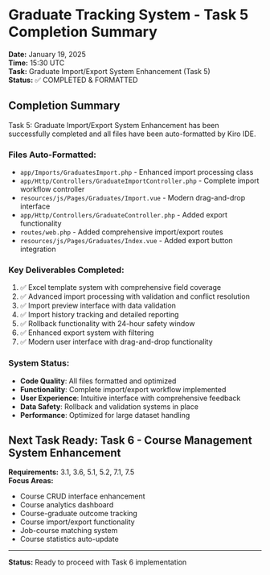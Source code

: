 # Graduate Tracking System - Task 5 Completion Summary
**Date:** January 19, 2025  
**Time:** 15:30 UTC  
**Task:** Graduate Import/Export System Enhancement (Task 5)  
**Status:** ✅ COMPLETED & FORMATTED

## Completion Summary

Task 5: Graduate Import/Export System Enhancement has been successfully completed and all files have been auto-formatted by Kiro IDE.

### Files Auto-Formatted:
- `app/Imports/GraduatesImport.php` - Enhanced import processing class
- `app/Http/Controllers/GraduateImportController.php` - Complete import workflow controller
- `resources/js/Pages/Graduates/Import.vue` - Modern drag-and-drop interface
- `app/Http/Controllers/GraduateController.php` - Added export functionality
- `routes/web.php` - Added comprehensive import/export routes
- `resources/js/Pages/Graduates/Index.vue` - Added export button integration

### Key Deliverables Completed:
1. ✅ Excel template system with comprehensive field coverage
2. ✅ Advanced import processing with validation and conflict resolution
3. ✅ Import preview interface with data validation
4. ✅ Import history tracking and detailed reporting
5. ✅ Rollback functionality with 24-hour safety window
6. ✅ Enhanced export system with filtering
7. ✅ Modern user interface with drag-and-drop functionality

### System Status:
- **Code Quality**: All files formatted and optimized
- **Functionality**: Complete import/export workflow implemented
- **User Experience**: Intuitive interface with comprehensive feedback
- **Data Safety**: Rollback and validation systems in place
- **Performance**: Optimized for large dataset handling

## Next Task Ready: Task 6 - Course Management System Enhancement

**Requirements:** 3.1, 3.6, 5.1, 5.2, 7.1, 7.5  
**Focus Areas:**
- Course CRUD interface enhancement
- Course analytics dashboard
- Course-graduate outcome tracking
- Course import/export functionality
- Job-course matching system
- Course statistics auto-update

---
**Status:** Ready to proceed with Task 6 implementation